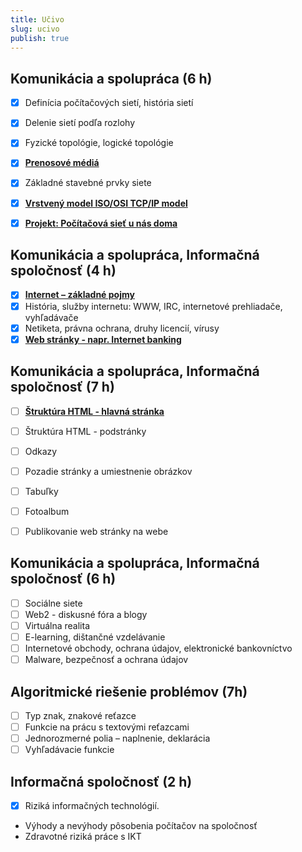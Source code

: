 ```yaml
---
title: Učivo
slug: ucivo
publish: true 
---
```


## Komunikácia a spolupráca (6 h)

- [x] Definícia počítačových sietí, história sietí
- [x] Delenie sietí podľa rozlohy
- [x] Fyzické topológie, logické topológie
- [x] **[Prenosové médiá](/2-rocnik/prenosove-media/)**
- [x] Základné stavebné prvky siete
- [x] **[Vrstvený model ISO/OSI TCP/IP model](/2-rocnik/tcp-ip-model)**
- [x] **[Projekt: Počítačová sieť u nás doma](/2-rocnik/projekt-siet/)**


## Komunikácia a spolupráca, Informačná spoločnosť (4 h)

- [x] **[Internet – základné pojmy](/2-rocnik/clanky-o-internete/)**
- [x] História, služby internetu: WWW, IRC, internetové prehliadače, vyhľadávače
- [x] Netiketa, právna ochrana, druhy licencií, vírusy
- [x] **[Web stránky - napr. Internet banking](/2-rocnik/vyhladavanie-na-webe/)**

## Komunikácia a spolupráca, Informačná spoločnosť (7 h)

- [ ] **[Štruktúra HTML - hlavná stránka](/2-rocnik/jazyk-html/)**
- [ ] Štruktúra HTML - podstránky
- [ ] Odkazy
- [ ] Pozadie stránky a umiestnenie obrázkov
- [ ] Tabuľky
- [ ] Fotoalbum
- [ ] Publikovanie web stránky na webe


## Komunikácia a spolupráca, Informačná spoločnosť (6 h)

- [ ] Sociálne siete
- [ ] Web2 - diskusné fóra a blogy
- [ ] Virtuálna realita
- [ ] E-learning, dištančné vzdelávanie
- [ ] Internetové obchody, ochrana údajov, elektronické bankovníctvo
- [ ] Malware, bezpečnosť a ochrana údajov

## Algoritmické riešenie problémov (7h)

- [ ] Typ znak, znakové reťazce
- [ ] Funkcie na prácu s textovými reťazcami
- [ ] Jednorozmerné polia – naplnenie, deklarácia
- [ ] Vyhľadávacie funkcie

## Informačná spoločnosť (2 h)

- [x] Riziká informačných technológií.
- Výhody a nevýhody pôsobenia počítačov na spoločnosť
- Zdravotné riziká práce s IKT
